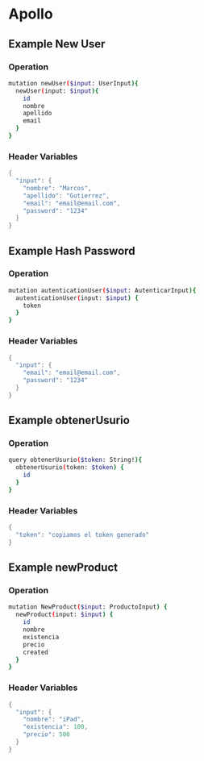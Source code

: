 # Apollo

## Example New User
### Operation
```bash
mutation newUser($input: UserInput){
  newUser(input: $input){
    id
    nombre
    apellido
    email 
  }
}
```
###  Header Variables
```rust
{
  "input": {
    "nombre": "Marcos",
    "apellido": "Gutierrez",
    "email": "email@email.com",
    "password": "1234"
  }
}
```


## Example Hash Password
### Operation

```bash
mutation autenticationUser($input: AutenticarInput){
  autenticationUser(input: $input) {
    token
  }
}
```

###  Header Variables
```rust
{
  "input": {
    "email": "email@email.com",
    "password": "1234"
  }
}
```

## Example obtenerUsurio
### Operation 
```bash
query obtenerUsurio($token: String!){
  obtenerUsurio(token: $token) {
    id
  }
}
```
###  Header Variables
```rust
{
  "token": "copiamos el token generado"
}
```

## Example newProduct
### Operation 
```bash
mutation NewProduct($input: ProductoInput) {
  newProduct(input: $input) {
    id
    nombre
    existencia
    precio
    created
  }
}
```
###  Header Variables
```rust
{
  "input": {
    "nombre": "iPad",
    "existencia": 100,
    "precio": 500
  }
}
```